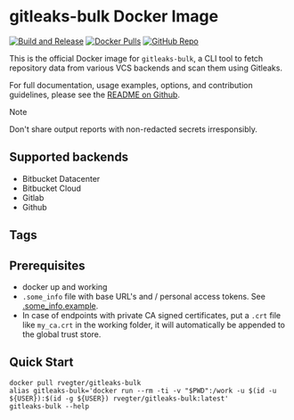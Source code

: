 # gitleaks-bulk Docker Image

[![Build and Release](https://github.com/reinier-vegter/gitleaks-bulk/actions/workflows/build_release.yml/badge.svg)](https://github.com/reinier-vegter/gitleaks-bulk/actions/workflows/build_release.yml) 
[![Docker Pulls](https://img.shields.io/docker/pulls/rvegter/gitleaks-bulk.svg)](https://hub.docker.com/r/rvegter/gitleaks-bulk)
[![GitHub Repo](https://img.shields.io/badge/github-repo-blue.svg)](https://github.com/rvegter/gitleaks-bulk)

This is the official Docker image for `gitleaks-bulk`, a CLI tool to fetch repository data from various VCS backends and scan them using Gitleaks.

For full documentation, usage examples, options, and contribution guidelines, please see the [README on Github](https://github.com/reinier-vegter/gitleaks-bulk/blob/master/README.md).


> [!NOTE]
> Don't share output reports with non-redacted secrets irresponsibly.

## Supported backends
* Bitbucket Datacenter
* Bitbucket Cloud
* Gitlab
* Github

## Tags
<!-- TAGS_START -->

<!-- TAGS_END -->

## Prerequisites
- docker up and working
- `.some_info` file with base URL's and / personal access tokens.
  See [.some_info.example](https://github.com/reinier-vegter/gitleaks-bulk/blob/master/.some_info.example).
- In case of endpoints with private CA signed certificates, put a `.crt` file like `my_ca.crt` in the working folder, it will automatically be appended to the global trust store.

## Quick Start
```shell
docker pull rvegter/gitleaks-bulk
alias gitleaks-bulk='docker run --rm -ti -v "$PWD":/work -u $(id -u ${USER}):$(id -g ${USER}) rvegter/gitleaks-bulk:latest'
gitleaks-bulk --help
```
